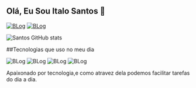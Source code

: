 ## Olá, Eu Sou Italo Santos 🤙


[![BLog](https://img.shields.io/badge/Instagram-E4405F?style=for-the-badge&logo=instagram&logoColor=white)](https://www.instagram.com/itall_o17/)
[![BLog](https://img.shields.io/badge/LinkedIn-0077B5?style=for-the-badge&logo=linkedin&logoColor=white)](https://www.linkedin.com/in/italo-santos-869427236/)

![Santos GitHub stats](https://github-readme-stats.vercel.app/api?username=italosonotos&show_icons=true&theme=radical)

##Tecnologias que uso no meu dia 

![BLog](https://img.shields.io/badge/JavaScript-323330?style=for-the-badge&logo=javascript&logoColor=F7DF1E)
![BLog](https://img.shields.io/badge/HTML5-E34F26?style=for-the-badge&logo=html5&logoColor=white)
![BLog](https://img.shields.io/badge/CSS3-1572B6?style=for-the-badge&logo=css3&logoColor=white)
![BLog](https://img.shields.io/badge/MySQL-00000F?style=for-the-badge&logo=mysql&logoColor=white)

Apaixonado por tecnologia,e como atravez dela podemos facilitar tarefas do dia a dia.
